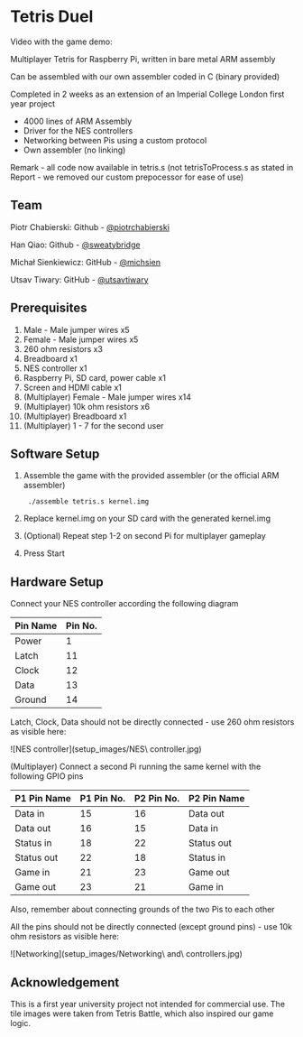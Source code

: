Tetris Duel
===========
Video with the game demo:

Multiplayer Tetris for Raspberry Pi, written in bare metal ARM assembly

Can be assembled with our own assembler coded in C (binary provided)

Completed in 2 weeks as an extension of an Imperial College London first year project

* 4000 lines of ARM Assembly
* Driver for the NES controllers
* Networking between Pis using a custom protocol
* Own assembler (no linking)



Remark - all code now available in tetris.s (not tetrisToProcess.s as stated in Report - we removed our custom prepocessor for ease of use)

Team
-----
Piotr Chabierski:	Github - [@piotrchabierski](https://github.com/piotrchabierski)

Han Qiao: 		Github - [@sweatybridge](https://github.com/sweatybridge)

Michał Sienkiewicz:	GitHub - [@michsien](https://github.com/michsien)

Utsav Tiwary:		GitHub - [@utsavtiwary](https://github.com/utsavtiwary)

Prerequisites
-----

1. Male - Male jumper wires x5
2. Female - Male jumper wires x5
3. 260 ohm resistors x3
5. Breadboard x1
4. NES controller x1
6. Raspberry Pi, SD card, power cable x1
7. Screen and HDMI cable x1
8. (Multiplayer) Female - Male jumper wires x14
8. (Multiplayer) 10k ohm resistors x6
8. (Multiplayer) Breadboard x1
8. (Multiplayer) 1 - 7 for the second user 

Software Setup
-----

1. Assemble the game with the provided assembler (or the official ARM assembler)

		./assemble tetris.s kernel.img

2. Replace kernel.img on your SD card with the generated kernel.img
3. (Optional) Repeat step 1-2 on second Pi for multiplayer gameplay
4. Press Start

Hardware Setup
-----

Connect your NES controller according the following diagram

| Pin Name | Pin No. |
|----------|---------|
| Power    | 1       |
| Latch    | 11      |
| Clock    | 12      |
| Data     | 13      |
| Ground   | 14      |

Latch, Clock, Data should not be directly connected - use 260 ohm resistors as visible here:

![NES controller](setup_images/NES\ controller.jpg)

(Multiplayer) Connect a second Pi running the same kernel with the following GPIO pins

| P1 Pin Name | P1 Pin No. | P2 Pin No. | P2 Pin Name |
|-------------|------------|------------|-------------|
| Data in     | 15         | 16         | Data out    |
| Data out    | 16         | 15         | Data in     |
| Status in   | 18         | 22         | Status out  |
| Status out  | 22         | 18         | Status in   |
| Game in     | 21         | 23         | Game out    |
| Game out    | 23         | 21         | Game in     |

Also, remember about connecting grounds of the two Pis to each other

All the pins should not be directly connected (except ground pins) - use 10k ohm resistors as visible here:

![Networking](setup_images/Networking\ and\ controllers.jpg)

Acknowledgement
-----

This is a first year university project not intended for commercial use. The tile images were taken from Tetris Battle, which also inspired our game logic.

